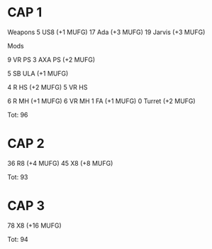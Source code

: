 # CAP 1

Weapons
5 US8 (+1 MUFG)
17 Ada (+3 MUFG)
19 Jarvis (+3 MUFG)

Mods

9 VR PS
3 AXA PS (+2 MUFG)

5 SB ULA (+1 MUFG)

4 R HS (+2 MUFG)
5 VR HS

6 R MH (+1 MUFG)
6 VR MH
1 FA (+1 MUFG)
0 Turret (+2 MUFG)

Tot: 96

# CAP 2

36 R8 (+4 MUFG)
45 X8 (+8 MUFG)

Tot: 93

# CAP 3

78 X8 (+16 MUFG)

Tot: 94
